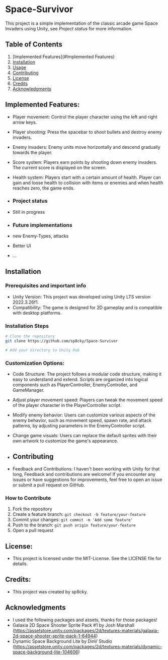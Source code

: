 # Space-Survivor

This project is a simple implementation of the classic arcade game Space Invaders using Unity, see *Project status* for more information.

## Table of Contents

1. [Implemented Features](#Implemented Features)
2. [Installation](#installation)
3. [Usage](#usage)
4. [Contributing](#contributing)
5. [License](#license)
6. [Credits](#credits)
7. [Acknowledgments](#acknowledgments)

## Implemented Features:
- Player movement: Control the player character using the left and right arrow keys.
- Player shooting: Press the spacebar to shoot bullets and destroy enemy invaders.
- Enemy invaders: Enemy units move horizontally and descend gradually towards the player. 
- Score system: Players earn points by shooting down enemy invaders. The current score is displayed on the screen.
- Health system: Players start with a certain amount of health. Player can gain and loose health to collision with items or enemies and when health reaches zero, the game ends.

- ### Project status
- Still in progress

- ### Future implementations
- new Enemy-Types, attacks
- Better UI
- ...

## Installation

### Prerequisites and important info
- Unity Version: This project was developed using Unity LTS version 2022.3.26f1.
- Compatibility: The game is designed for 2D gameplay and is compatible with desktop platforms.

### Installation Steps

```bash
# Clone the repository
git clone https://github.com/sp8cky/Space-Survivor

# Add your directory to Unity Hub
```

### Customization Options:
- Code Structure: The project follows a modular code structure, making it easy to understand and extend. Scripts are organized into logical components such as PlayerController, EnemyController, and GameManager.
- Adjust player movement speed: Players can tweak the movement speed of the player character in the PlayerController script.
- Modify enemy behavior: Users can customize various aspects of the enemy behavior, such as movement speed, spawn rate, and attack patterns, by adjusting parameters in the EnemyController script.
- Change game visuals: Users can replace the default sprites with their own artwork to customize the game's appearance.

- ## Contributing
- Feedback and Contributions: I haven't been working with Unity for that long, Feedback and contributions are welcome! If you encounter any issues or have suggestions for improvements, feel free to open an issue or submit a pull request on GitHub.

### How to Contribute
1. Fork the repository
2. Create a feature branch: `git checkout -b feature/your-feature`
3. Commit your changes: `git commit -m 'Add some feature'`
4. Push to the branch: `git push origin feature/your-feature`
5. Open a pull request

## License:
- This project is licensed under the MIT-License. See the LICENSE file for details.

## Credits:
- This project was created by sp8cky.

## Acknowledgments
- I used the following packages and assets, thanks for those packages!
- Galaxia 2D Space Shooter Sprite Pack #1 by Josh Marshall (https://assetstore.unity.com/packages/2d/textures-materials/galaxia-2d-space-shooter-sprite-pack-1-64944)
- Dynamic Space Background Lite by DinV Studio (https://assetstore.unity.com/packages/2d/textures-materials/dynamic-space-background-lite-104606)

